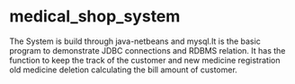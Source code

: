 # medical_shop_system
The System is build through java-netbeans and mysql.It is the basic program to demonstrate JDBC connections and RDBMS relation. It has the function to keep the track of the customer and new medicine registration old medicine deletion calculating the bill amount of customer.

